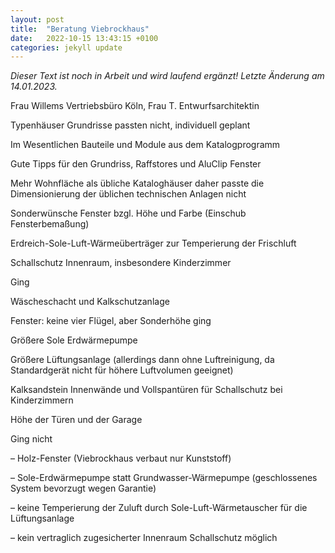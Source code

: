 ```yaml
---
layout: post
title:  "Beratung Viebrockhaus"
date:   2022-10-15 13:43:15 +0100
categories: jekyll update
---
```


*Dieser Text ist noch in Arbeit und wird laufend ergänzt! Letzte Änderung am 14.01.2023.*

Frau Willems Vertriebsbüro Köln, Frau T. Entwurfsarchitektin 

Typenhäuser Grundrisse passten nicht, individuell geplant

Im Wesentlichen Bauteile und Module aus dem Katalogprogramm 

Gute Tipps für den Grundriss, Raffstores und AluClip Fenster

Mehr Wohnfläche als übliche Kataloghäuser daher passte die Dimensionierung der üblichen technischen Anlagen nicht

Sonderwünsche Fenster bzgl. Höhe und Farbe (Einschub Fensterbemaßung)

Erdreich-Sole-Luft-Wärmeüberträger zur Temperierung der Frischluft

Schallschutz Innenraum, insbesondere Kinderzimmer 

Ging 

Wäscheschacht und Kalkschutzanlage

Fenster: keine vier Flügel, aber Sonderhöhe ging 

Größere Sole Erdwärmepumpe 

Größere Lüftungsanlage (allerdings dann ohne Luftreinigung, da Standardgerät nicht für höhere Luftvolumen geeignet) 

Kalksandstein Innenwände und Vollspantüren für Schallschutz bei Kinderzimmern

Höhe der Türen und der Garage

Ging nicht 

– Holz-Fenster (Viebrockhaus verbaut nur Kunststoff)

– Sole-Erdwärmepumpe statt Grundwasser-Wärmepumpe (geschlossenes System bevorzugt wegen Garantie)
 
– keine Temperierung der Zuluft durch Sole-Luft-Wärmetauscher für die Lüftungsanlage 

– kein vertraglich zugesicherter Innenraum Schallschutz möglich 


